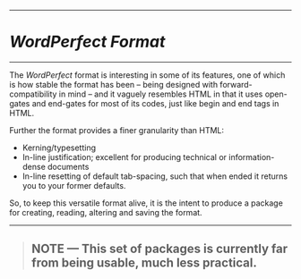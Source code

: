********************
*WordPerfect Format*
====================
********************

The *WordPerfect* format is interesting in some of its features, one of which is how stable the format has been – being designed with forward-compatibility in mind – and it vaguely resembles HTML in that it uses open-gates and end-gates for most of its codes, just like begin and end tags in HTML.

Further the format provides a finer granularity than HTML:

* Kerning/typesetting
* In-line justification; excellent for producing technical or information-dense documents
* In-line resetting of default tab-spacing, such that when ended it returns you to your former defaults.

So, to keep this versatile format alive, it is the intent to produce a package for creating, reading, altering and saving the format. 

*********************

> NOTE — This set of packages is currently far from being usable, much less practical.
> ----